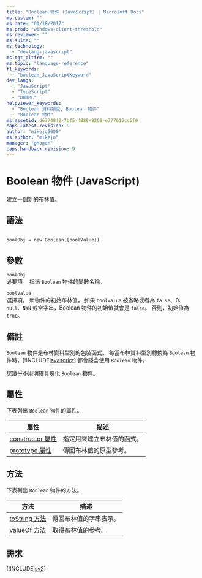 ```yaml
---
title: "Boolean 物件 (JavaScript) | Microsoft Docs"
ms.custom: ""
ms.date: "01/18/2017"
ms.prod: "windows-client-threshold"
ms.reviewer: ""
ms.suite: ""
ms.technology: 
  - "devlang-javascript"
ms.tgt_pltfrm: ""
ms.topic: "language-reference"
f1_keywords: 
  - "boolean_JavaScriptKeyword"
dev_langs: 
  - "JavaScript"
  - "TypeScript"
  - "DHTML"
helpviewer_keywords: 
  - "Boolean 資料類型, Boolean 物件"
  - "Boolean 物件"
ms.assetid: d67748f2-7bf5-4889-8269-e777616cc5f0
caps.latest.revision: 9
author: "mikejo5000"
ms.author: "mikejo"
manager: "ghogen"
caps.handback.revision: 9
---
```

# Boolean 物件 (JavaScript)
建立一個新的布林值。  
  
## 語法  
  
```  
  
boolObj = new Boolean([boolValue])  
```  
  
## 參數  
 `boolObj`  
 必要項。  指派 `Boolean` 物件的變數名稱。  
  
 `boolValue`  
 選擇項。  新物件的初始布林值。  如果 `boolvalue` 被省略或者為 `false`、0、`null`、`NaN` 或空字串，Boolean 物件的初始值就會是 `false`。  否則，初始值為 `true`。  
  
## 備註  
 `Boolean` 物件是布林資料型別的包裝函式。  每當布林資料型別轉換為 `Boolean` 物件時，[!INCLUDE[javascript](../../javascript/includes/javascript-md.md)] 都會隱含使用 `Boolean` 物件。  
  
 您幾乎不用明確具現化 `Boolean` 物件。  
  
## 屬性  
 下表列出 `Boolean` 物件的屬性。  
  
|屬性|描述|  
|--------|--------|  
|[constructor 屬性](../../javascript/reference/constructor-property-boolean.md)|指定用來建立布林值的函式。|  
|[prototype 屬性](../../javascript/reference/prototype-property-boolean.md)|傳回布林值的原型參考。|  
  
<a name="js56jsobjarraymeth"></a>   
## 方法  
 下表列出 `Boolean` 物件的方法。  
  
|方法|描述|  
|--------|--------|  
|[toString 方法](../../javascript/reference/tostring-method-boolean-1.md)|傳回布林值的字串表示。|  
|[valueOf 方法](../../javascript/reference/valueof-method-boolean.md)|取得布林值的參考。|  
  
## 需求  
 [!INCLUDE[jsv2](../../javascript/reference/includes/jsv2-md.md)]